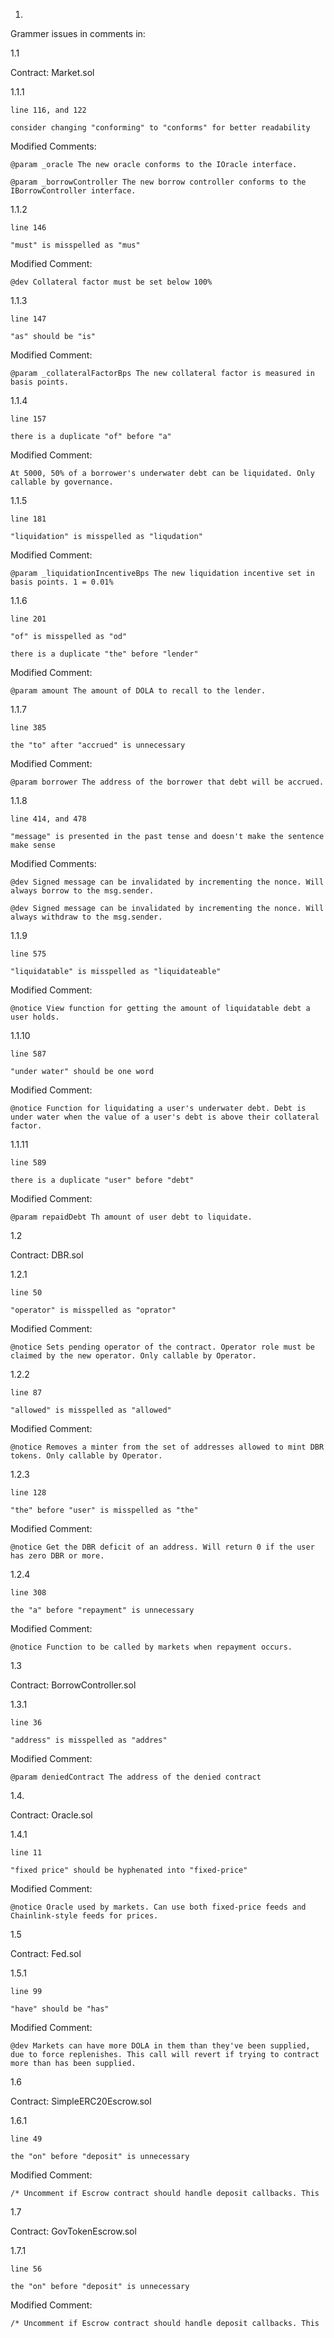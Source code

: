 
1.

Grammer issues in comments in:

1.1

Contract: Market.sol

1.1.1

	line 116, and 122

	consider changing "conforming" to "conforms" for better readability
	
Modified Comments:

	@param _oracle The new oracle conforms to the IOracle interface.

	@param _borrowController The new borrow controller conforms to the IBorrowController interface.

1.1.2

	line 146

	"must" is misspelled as "mus"

Modified Comment:

	@dev Collateral factor must be set below 100%

1.1.3

	line 147

	"as" should be "is"

Modified Comment:

	@param _collateralFactorBps The new collateral factor is measured in basis points. 

1.1.4

	line 157

	there is a duplicate "of" before "a"

Modified Comment:

	At 5000, 50% of a borrower's underwater debt can be liquidated. Only callable by governance.

1.1.5

	line 181

	"liquidation" is misspelled as "liqudation"

Modified Comment:

	@param _liquidationIncentiveBps The new liquidation incentive set in basis points. 1 = 0.01% 

1.1.6

	line 201

	"of" is misspelled as "od"

	there is a duplicate "the" before "lender"

Modified Comment:

	@param amount The amount of DOLA to recall to the lender.

1.1.7

	line 385

	the "to" after "accrued" is unnecessary

Modified Comment:

	@param borrower The address of the borrower that debt will be accrued.

1.1.8

	line 414, and 478

	"message" is presented in the past tense and doesn't make the sentence make sense

Modified Comments:

	@dev Signed message can be invalidated by incrementing the nonce. Will always borrow to the msg.sender.
	
	@dev Signed message can be invalidated by incrementing the nonce. Will always withdraw to the msg.sender.

1.1.9

	line 575

	"liquidatable" is misspelled as "liquidateable"

Modified Comment:

	@notice View function for getting the amount of liquidatable debt a user holds.

1.1.10

	line 587

	"under water" should be one word

Modified Comment:

	@notice Function for liquidating a user's underwater debt. Debt is under water when the value of a user's debt is above their collateral factor.

1.1.11
	
	line 589

	there is a duplicate "user" before "debt"

Modified Comment:

	@param repaidDebt Th amount of user debt to liquidate.
	
1.2

Contract: DBR.sol

1.2.1

	line 50

	"operator" is misspelled as "oprator"

Modified Comment:

	@notice Sets pending operator of the contract. Operator role must be claimed by the new operator. Only callable by Operator.

1.2.2

	line 87

	"allowed" is misspelled as "allowed"

Modified Comment:

	@notice Removes a minter from the set of addresses allowed to mint DBR tokens. Only callable by Operator.

1.2.3

	line 128

	"the" before "user" is misspelled as "the"

Modified Comment:

	@notice Get the DBR deficit of an address. Will return 0 if the user has zero DBR or more.

1.2.4

	line 308

	the "a" before "repayment" is unnecessary

Modified Comment:

	@notice Function to be called by markets when repayment occurs.
	
1.3

Contract: BorrowController.sol

1.3.1

	line 36

	"address" is misspelled as "addres"

Modified Comment:

	@param deniedContract The address of the denied contract

1.4.

Contract: Oracle.sol

1.4.1

	line 11

	"fixed price" should be hyphenated into "fixed-price"

Modified Comment:

	@notice Oracle used by markets. Can use both fixed-price feeds and Chainlink-style feeds for prices.

1.5

Contract: Fed.sol

1.5.1

	line 99

	"have" should be "has"

Modified Comment:

	@dev Markets can have more DOLA in them than they've been supplied, due to force replenishes. This call will revert if trying to contract more than has been supplied.

1.6

Contract: SimpleERC20Escrow.sol

1.6.1

	line 49

	the "on" before "deposit" is unnecessary

Modified Comment:

	/* Uncomment if Escrow contract should handle deposit callbacks. This


1.7

Contract: GovTokenEscrow.sol

1.7.1

	line 56

	the "on" before "deposit" is unnecessary

Modified Comment:

	/* Uncomment if Escrow contract should handle deposit callbacks. This